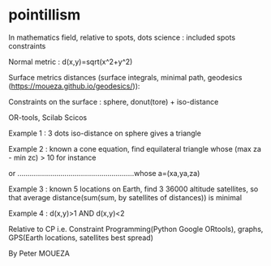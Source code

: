 # pointillism
In mathematics field, relative to spots, dots science : included spots constraints

Normal metric : d(x,y)=sqrt(x^2+y^2)

Surface metrics distances (surface integrals, minimal path, geodesics (https://moueza.github.io/geodesics/)): 

Constraints on the surface : sphere, donut(tore) + iso-distance

OR-tools, Scilab Scicos

Example 1 : 3 dots iso-distance on sphere gives a triangle

Example 2 : known a cone equation, find equilateral triangle whose (max za - min zc) > 10 for instance

or .........................................................whose a=(xa,ya,za)

Example 3 : known 5 locations on Earth, find 3 36000 altitude satellites, so that average distance(sum(sum, by satellites of distances)) is minimal

Example 4 :  d(x,y)>1 AND d(x,y)<2 

Relative to CP i.e. Constraint Programming(Python Google ORtools), graphs, GPS(Earth locations, satellites best spread)

By Peter MOUEZA
